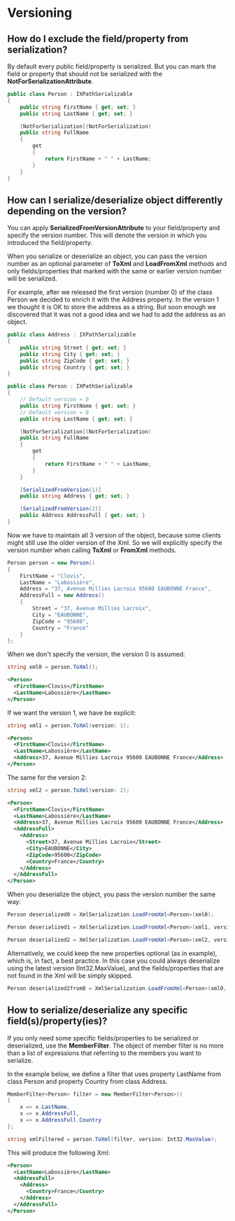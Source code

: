 # Versioning

## How do I exclude the field/property from serialization?

By default every public field/property is serialized. But you can mark the field or property that should not be serialized with the **NotForSerializationAttribute**.

```csharp
public class Person : IXPathSerializable
{
	public string FirstName { get; set; }
	public string LastName { get; set; }

	[NotForSerialization](NotForSerialization)
	public string FullName
	{
		get
		{
			return FirstName + " " + LastName;
		}
	}
}
```

## How can I serialize/deserialize object differently depending on the version?

You can apply **SerializedFromVersionAttribute** to your field/property and specify the version number. This will denote the version in which you introduced the field/property.

When you serialize or deserialize an object, you can pass the version number as an optional parameter of **ToXml** and **LoadFromXml** methods and only fields/properties that marked with the same or earlier version number will be serialized.

For example, after we released the first version (number 0) of the class Person we decided to enrich it with the Address property. In the version 1 we thought it is OK to store the address as a string. But soon enough we discovered that it was not a good idea and we had to add the address as an object.

```csharp
public class Address : IXPathSerializable
{
	public string Street { get; set; }
	public string City { get; set; }
	public string ZipCode { get; set; }
	public string Country { get; set; }
}

public class Person : IXPathSerializable
{
	// Default version = 0
	public string FirstName { get; set; }
	// Default version = 0
	public string LastName { get; set; }

	[NotForSerialization](NotForSerialization)
	public string FullName
	{
		get
		{
			return FirstName + " " + LastName;
		}
	}

	[SerializedFromVersion(1)]
	public string Address { get; set; }

	[SerializedFromVersion(2)]
	public Address AddressFull { get; set; }
}
```

Now we have to maintain all 3 version of the object, because some clients might still use the older version of the Xml. So we will explicitly specify the version number when calling **ToXml** or **FromXml** methods.

```csharp
Person person = new Person()
{
	FirstName = "Clovis",
	LastName = "Labossière",
	Address = "37, Avenue Millies Lacroix 95600 EAUBONNE France",
	AddressFull = new Address()
	{
		Street = "37, Avenue Millies Lacroix",
		City = "EAUBONNE",
		ZipCode = "95600",
		Country = "France"					
	}
};
```

When we don't specify the version, the version 0 is assumed:

```csharp
string xml0 = person.ToXml();
```

```xml
<Person>
  <FirstName>Clovis</FirstName>
  <LastName>Labossière</LastName>
</Person>
```

If we want the version 1, we have be explicit:

```csharp
string xml1 = person.ToXml(version: 1);
```

```xml
<Person>
  <FirstName>Clovis</FirstName>
  <LastName>Labossière</LastName>
  <Address>37, Avenue Millies Lacroix 95600 EAUBONNE France</Address>
</Person>
```

The same for the version 2:

```csharp
string xml2 = person.ToXml(version: 2);
```

```xml
<Person>
  <FirstName>Clovis</FirstName>
  <LastName>Labossière</LastName>
  <Address>37, Avenue Millies Lacroix 95600 EAUBONNE France</Address>
  <AddressFull>
    <Address>
      <Street>37, Avenue Millies Lacroix</Street>
      <City>EAUBONNE</City>
      <ZipCode>95600</ZipCode>
      <Country>France</Country>
    </Address>
  </AddressFull>
</Person>
```

When you deserialize the object, you pass the version number the same way:

```csharp
Person deserialized0 = XmlSerialization.LoadFromXml<Person>(xml0);

Person deserialized1 = XmlSerialization.LoadFromXml<Person>(xml1, version: 1);

Person deserialized2 = XmlSerialization.LoadFromXml<Person>(xml2, version: 2);
```

Alternatively, we could keep the new properties optional (as in example), which is, in fact, a best practice. In this case you could always deserialize using the latest version (Int32.MaxValue), and the fields/properties that are not found in the Xml will be simply skipped.

```csharp
Person deserialized2from0 = XmlSerialization.LoadFromXml<Person>(xml0, version: Int32.MaxValue);
```

## How to serialize/deserialize any specific field(s)/property(ies)?

If you only need some specific fields/properties to be serialized or deserialized, use the **MemberFilter**. The object of member filter is no more than a list of expressions that referring to the members you want to serialize.

In the example below, we define a filter that uses property LastName from class Person and property Country from class Address.

```csharp
MemberFilter<Person> filter = new MemberFilter<Person>()
{
	x => x.LastName,
	x => x.AddressFull,
	x => x.AddressFull.Country
};

string xmlFiltered = person.ToXml(filter, version: Int32.MaxValue);
```

This will produce the following Xml:

```xml
<Person>
  <LastName>Labossière</LastName>
  <AddressFull>
    <Address>
      <Country>France</Country>
    </Address>
  </AddressFull>
</Person>
```
